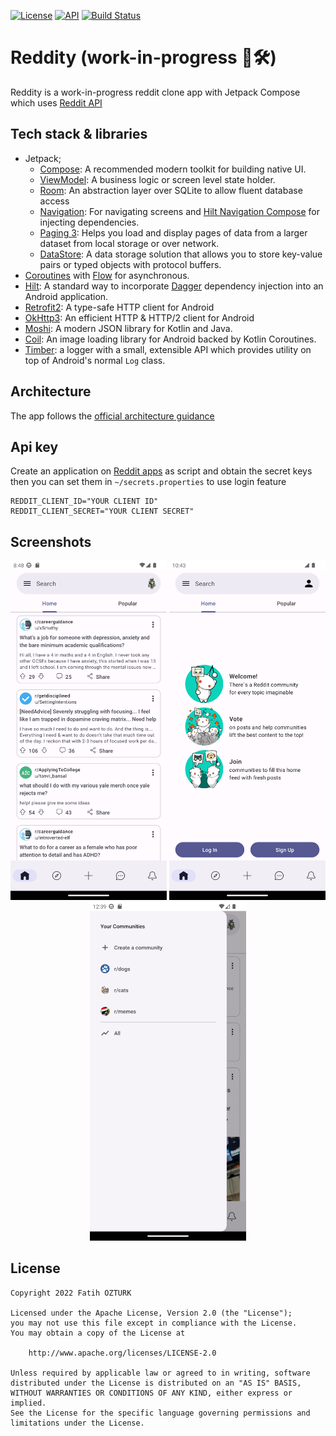 [![License](https://img.shields.io/badge/License-Apache_2.0-blue.svg)](https://opensource.org/licenses/Apache-2.0) [![API](https://img.shields.io/badge/API-21%2B-brightgreen.svg?style=flat)](https://android-arsenal.com/api?level=21) [![Build Status](https://github.com/fatih-ozturk/Reddity/actions/workflows/android.yml/badge.svg)](https://github.com/fatih-ozturk/Reddity/actions/workflows/android.yml)

# Reddity (work-in-progress 🚧🛠️)

Reddity is a work-in-progress reddit clone app with Jetpack Compose which uses [Reddit API](https://www.reddit.com/dev/api/)

## Tech stack & libraries
- Jetpack;
    - [Compose](https://developer.android.com/jetpack/compose): A recommended modern toolkit for building native UI.
    - [ViewModel](https://developer.android.com/topic/libraries/architecture/viewmodel): A business logic or screen level state holder.
    - [Room](https://developer.android.com/training/data-storage/room): An abstraction layer over SQLite to allow fluent database access
    - [Navigation](https://developer.android.com/jetpack/compose/navigation): For navigating screens and [Hilt Navigation Compose](https://developer.android.com/jetpack/compose/libraries#hilt) for injecting dependencies.
    - [Paging 3](https://developer.android.com/topic/libraries/architecture/paging/v3-overview): Helps you load and display pages of data from a larger dataset from local storage or over network.
    - [DataStore](https://developer.android.com/topic/libraries/architecture/datastore): A data storage solution that allows you to store key-value pairs or typed objects with protocol buffers. 
- [Coroutines](https://developer.android.com/kotlin/coroutines) with [Flow](https://developer.android.com/kotlin/flow) for asynchronous.
- [Hilt](https://dagger.dev/hilt/): A standard way to incorporate [Dagger](https://github.com/google/dagger) dependency injection into an Android application.
- [Retrofit2](https://square.github.io/retrofit/ "Retrofit2"): A type-safe HTTP client for Android
- [OkHttp3](https://github.com/square/okhttp): An efficient HTTP & HTTP/2 client for Android
- [Moshi](https://github.com/square/moshi): A modern JSON library for Kotlin and Java.
- [Coil](https://github.com/coil-kt/coil): An image loading library for Android backed by Kotlin Coroutines. 
- [Timber](https://github.com/JakeWharton/timber): a logger with a small, extensible API which provides utility on top of Android's normal ```Log``` class.

## Architecture
The app follows the [official architecture guidance](https://developer.android.com/topic/architecture)
## Api key

Create an application on [Reddit apps](https://www.reddit.com/prefs/apps/) as script and obtain the secret keys then you can set them in ```~/secrets.properties``` to use login feature
```
REDDIT_CLIENT_ID="YOUR CLIENT ID"
REDDIT_CLIENT_SECRET="YOUR CLIENT SECRET"
```
## Screenshots

<p align="center">
<img src="art/home.png" width="250px" />
<img src="art/home2.png" width="250px" />
<img src="art/community.png" width="250px" />
</p>

## License

```
Copyright 2022 Fatih OZTURK

Licensed under the Apache License, Version 2.0 (the "License");
you may not use this file except in compliance with the License.
You may obtain a copy of the License at

    http://www.apache.org/licenses/LICENSE-2.0

Unless required by applicable law or agreed to in writing, software
distributed under the License is distributed on an "AS IS" BASIS,
WITHOUT WARRANTIES OR CONDITIONS OF ANY KIND, either express or implied.
See the License for the specific language governing permissions and
limitations under the License.
```

